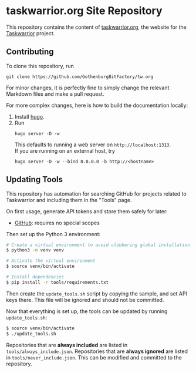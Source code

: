 # taskwarrior.org Site Repository

This repository contains the content of [taskwarrior.org](https://taskwarrior.org), the website for the [Taskwarrior](https://github.com/GothenburgBitFactory/taskwarrior) project.

## Contributing

To clone this repository, run
```shell
git clone https://github.com/GothenburgBitFactory/tw.org
```

For minor changes, it is perfectly fine to simply change the relevant Markdown files and make a pull request.

For more complex changes, here is how to build the documentation locally:

1. Install [hugo](https://gohugo.io/getting-started/quick-start/).
2. Run
   ```shell
   hugo server -D -w
   ```
   This defaults to running a web server on `http://localhost:1313`.  
   If you are running on an external host, try
   ```shell
   hugo server -D -w --bind 0.0.0.0 -b http://<hostname>
   ```

## Updating Tools

This repository has automation for searching GitHub for projects related to Taskwarrior and including them in the "Tools" page.

On first usage, generate API tokens and store them safely for later:

* [GitHub](https://github.com/settings/tokens): requires no special scopes


Then set up the Python 3 environment:

```sh
# Create a virtual environment to avoid clobbering global installation
$ python3 -m venv venv

# Activate the virtual environment
$ source venv/bin/activate

# Install dependencies
$ pip install -r tools/requirements.txt
```


Then create the `update_tools.sh` script by copying the sample, and set API keys there. This file will be ignored and should not be committed.


Now that everything is set up, the tools can be updated by running `update_tools.sh`:

```sh
$ source venv/bin/activate
$ ./update_tools.sh
```

Repositories that are **always included** are listed in `tools/always_include.json`. Repositories that are **always ignored** are listed in `tools/never_include.json`. This can be modified and committed to the repository.

